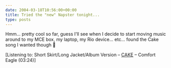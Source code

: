 ```yaml
---
date: 2004-03-18T10:56:00+00:00
title: Tried the "new" Napster tonight...
type: posts
---
```

Hmm... pretty cool so far, guess I'll see when I decide to start moving music around to my MCE box, my laptop, my Rio device... etc... found the Cake song I wanted though 🙂


  [Listening to: Short Skirt/Long Jacket/Album Version – [CAKE](http://www.windowsmedia.com/mg/search.asp?srch=CAKE) – Comfort Eagle (03:24)]
